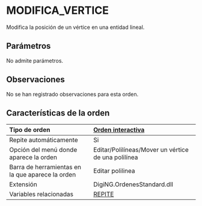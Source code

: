 # MODIFICA\_VERTICE

Modifica la posición de un vértice en una entidad lineal.

## Parámetros

No admite parámetros.

## Observaciones

No se han registrado observaciones para esta orden.

## Características de la orden

| Tipo de orden | [Orden interactiva](modifica-vertice.md) |
| :--- | :--- |
| Repite automáticamente | Si |
| Opción del menú donde aparece la orden | Editar/Polilíneas/Mover un vértice de una polilínea |
| Barra de herramientas en la que aparece la orden | Editar polilinea |
| Extensión | DigiNG.OrdenesStandard.dll |
| Variables relacionadas | [REPITE](/digi3d-net/referencia/ventana-de-dibujo/variables/r/repite.md) |

